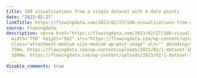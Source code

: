 ```yaml
---
title: 100 visualizations from a single dataset with 6 data points
date: '2023-02-27'
linkTitle: https://flowingdata.com/2023/02/27/100-visualizations-from-a-single-dataset-with-6-data-points/
source: FlowingData
description: <p><a href="https://flowingdata.com/2023/02/27/100-visualizations-from-a-single-dataset-with-6-data-points/"><img
  width="750" height="562" src="https://flowingdata.com/wp-content/uploads/2023/02/1-dataset-100-visualizations-750x562.png"
  class="attachment-medium size-medium wp-post-image" alt="" decoding="async" srcset="https://flowingdata.com/wp-content/uploads/2023/02/1-dataset-100-visualizations-750x562.png
  750w, https://flowingdata.com/wp-content/uploads/2023/02/1-dataset-100-visualizations-1090x817.png
  1090w, https://flowingdata.com/wp-content/uploads/2023/02/1-dataset-100-visualizations-2
  ...
disable_comments: true
---
```

<p><a href="https://flowingdata.com/2023/02/27/100-visualizations-from-a-single-dataset-with-6-data-points/"><img width="750" height="562" src="https://flowingdata.com/wp-content/uploads/2023/02/1-dataset-100-visualizations-750x562.png" class="attachment-medium size-medium wp-post-image" alt="" decoding="async" srcset="https://flowingdata.com/wp-content/uploads/2023/02/1-dataset-100-visualizations-750x562.png 750w, https://flowingdata.com/wp-content/uploads/2023/02/1-dataset-100-visualizations-1090x817.png 1090w, https://flowingdata.com/wp-content/uploads/2023/02/1-dataset-100-visualizations-2 ...